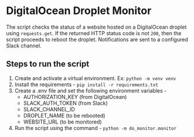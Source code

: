 # DigitalOcean Droplet Monitor
The script checks the status of a website hosted on a DigitalOcean droplet using `requests.get`. If the returned HTTP status code is not `200`, then the script proceeds to reboot the droplet. Notifications are sent to a configured Slack channel.

## Steps to run the script
1. Create and activate a virtual environment. Ex: `python -m venv venv`
2. Install the requirements - `pip install -r requirements.txt`
3. Create a .env file and set the following environment variables -
   - AUTHORIZATION_KEY (from DigitalOcean)</b >
   - SLACK_AUTH_TOKEN (from Slack)</b >
   - SLACK_CHANNEL_ID</b > 
   - DROPLET_NAME (to be rebooted)</b >
   - WEBSITE_URL (to be monitored)
4. Run the script using the command - `python -m do_monitor.monitor`
